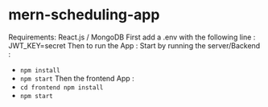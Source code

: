 # mern-scheduling-app
Requirements:
React.js / MongoDB
First add a .env with the following line : 
    JWT_KEY=secret
Then to run the App :
Start by running the server/Backend :
- ```npm install```
- ```npm start```
Then the frontend App :
- ```cd frontend npm install```
- ```npm start```

